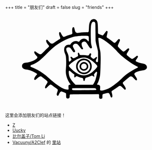 +++
title = "朋友们"
draft = false
slug = "friends"
+++

<svg xmlns="http://www.w3.org/2000/svg" width="100%" viewBox="0 0 1000 600" preserveAspectRatio="xMidYMid meet">
<g transform="translate(100,570) scale(0.08,-0.08)" fill="var(--text-color)">
<path d="M5831 6748 c-117 -18 -194 -76 -248 -189 -71 -150 -88 -248 -101 -589 -9 -231 -15 -252 -80 -269 -19 -6 -39 -8 -43 -6 -20 13 -477 -16 -638 -39 -199 -30 -229 -26 -291 34 -44 42 -68 103 -103 259 -14 62 -34 122 -43 132 -24 27 -70 24 -98 -6 -48 -52 -60 -158 -42 -376 l9 -106 -37 -36 c-22 -22 -52 -40 -78 -47 -110 -26 -265 -76 -391 -126 -171 -68 -187 -71 -227 -48 -37 22 -120 143 -178 260 -45 90 -60 107 -99 107 -79 0 -78 -161 3 -364 37 -94 42 -133 20 -165 -8 -11 -54 -44 -103 -73 -48 -30 -177 -114 -286 -188 l-198 -133 -65 0 c-36 0 -77 6 -92 14 -29 15 -184 171 -242 244 -37 46 -67 60 -98 43 -81 -43 -29 -216 117 -387 38 -44 72 -90 75 -102 11 -32 -18 -82 -73 -127 -27 -22 -156 -147 -287 -278 -130 -131 -249 -244 -265 -252 -42 -22 -107 -18 -166 9 -61 29 -203 121 -263 171 -23 19 -52 38 -65 41 -32 8 -62 -11 -69 -43 -15 -68 45 -175 184 -327 69 -76 72 -81 67 -119 -20 -152 -518 -386 -887 -417 -129 -11 -196 -31 -252 -73 -67 -51 -93 -107 -93 -197 0 -57 6 -85 22 -115 54 -101 166 -158 343 -176 114 -12 252 -47 374 -96 158 -62 393 -186 452 -236 25 -22 26 -24 11 -53 -8 -16 -27 -40 -42 -54 -39 -36 -118 -146 -150 -208 -33 -63 -43 -138 -23 -165 9 -12 28 -19 50 -20 31 -1 49 11 154 102 192 167 263 205 342 182 33 -10 49 -21 329 -244 226 -180 231 -195 116 -365 -86 -127 -126 -213 -127 -272 -1 -55 16 -80 54 -80 21 0 53 26 151 123 137 137 195 180 238 179 40 -1 93 -30 186 -102 44 -34 142 -105 217 -157 76 -51 146 -106 158 -120 30 -39 25 -96 -20 -222 -50 -140 -57 -194 -33 -241 25 -48 63 -69 97 -51 24 14 34 30 96 167 53 115 127 181 194 171 54 -9 320 -118 338 -139 16 -17 18 -42 18 -177 0 -104 4 -164 13 -180 32 -63 131 -89 197 -53 58 32 69 56 75 162 7 126 10 136 42 148 19 7 401 13 1158 17 l1130 7 20 -22 c18 -20 20 -34 17 -141 -3 -136 7 -168 61 -196 62 -32 171 -12 197 36 5 11 10 77 10 146 0 130 6 157 40 175 34 18 369 100 409 100 74 0 131 -72 185 -237 39 -117 87 -160 131 -116 51 50 47 153 -12 362 -26 92 -26 94 -8 127 10 19 27 36 37 40 23 7 368 238 487 326 77 58 88 62 135 62 30 0 66 -8 86 -19 19 -10 94 -78 165 -151 143 -147 164 -158 204 -108 26 33 26 50 2 119 -23 65 -68 142 -157 265 -81 113 -84 141 -21 205 58 60 452 391 506 426 36 23 56 29 101 29 76 0 120 -29 243 -163 54 -58 113 -115 130 -126 79 -48 117 -33 117 47 -1 61 -19 99 -122 257 -47 72 -88 141 -91 154 -27 107 184 224 523 289 58 11 139 26 180 32 271 44 381 207 264 392 -53 83 -146 127 -352 164 -213 39 -477 137 -503 186 -17 31 -5 56 77 173 104 148 120 197 78 240 -25 25 -67 18 -110 -18 -92 -79 -262 -198 -296 -209 -67 -20 -107 0 -288 148 -91 74 -171 142 -177 151 -7 9 -13 35 -13 58 0 34 16 65 100 200 90 142 100 164 100 205 0 87 -57 105 -130 43 -24 -21 -94 -77 -154 -125 -112 -88 -151 -106 -202 -94 -32 8 -399 360 -415 398 -22 53 -5 116 80 300 45 100 81 191 81 208 0 70 -52 114 -108 93 -13 -5 -78 -71 -145 -148 -69 -79 -134 -144 -149 -149 -41 -14 -106 16 -185 86 -71 63 -236 184 -385 283 -60 39 -90 66 -97 86 -8 22 0 67 35 220 28 119 43 202 39 218 -13 53 -52 74 -95 51 -10 -5 -73 -84 -139 -174 -67 -90 -128 -167 -137 -170 -28 -11 -45 -7 -198 50 -107 39 -159 63 -177 83 l-26 28 -6 344 c-6 345 -19 496 -51 588 -48 141 -186 230 -325 209z m113 -236 c10 -10 28 -37 40 -62 21 -44 21 -60 27 -740 l5 -695 27 -145 c14 -80 38 -181 52 -225 36 -110 101 -376 115 -472 8 -54 11 -207 8 -465 -3 -423 -3 -418 -64 -418 -53 0 -84 17 -100 56 -21 51 -10 115 36 199 50 91 56 136 21 155 -28 14 -61 -3 -105 -55 -41 -50 -134 -100 -169 -91 -21 5 -97 58 -174 121 -45 37 -49 74 -19 168 15 43 26 84 26 91 0 27 -41 66 -70 66 -32 0 -52 -22 -103 -110 -44 -75 -58 -78 -215 -55 -88 13 -184 19 -314 20 -217 0 -221 2 -252 100 -17 55 -48 95 -73 95 -7 0 -23 -10 -34 -21 -18 -18 -20 -29 -15 -73 17 -140 18 -171 4 -188 -20 -25 -308 -168 -339 -168 -46 0 -77 17 -128 70 -49 51 -74 60 -112 40 -30 -16 -24 -61 17 -120 19 -28 38 -67 41 -87 5 -32 1 -39 -52 -93 -32 -33 -71 -64 -87 -71 -26 -10 -32 -9 -50 8 -18 19 -21 39 -29 211 -4 105 -11 203 -15 219 -20 93 -61 208 -96 273 -142 266 -109 425 87 425 113 -1 162 -37 267 -194 99 -149 133 -188 167 -196 39 -8 85 16 100 53 16 37 6 62 -94 237 -79 138 -94 186 -76 251 13 47 80 116 130 133 55 18 156 14 200 -9 51 -26 147 -131 237 -262 90 -128 132 -168 179 -168 18 0 41 7 49 16 27 27 24 53 -14 115 -76 124 -107 315 -64 389 28 48 128 100 192 100 104 -1 161 -52 286 -257 161 -263 214 -315 286 -278 49 26 57 55 36 134 -60 214 -67 267 -76 546 -12 357 -12 803 0 995 16 272 76 426 175 453 33 9 109 -4 129 -21z m-581 -1111 c40 -4 74 -14 83 -23 24 -24 37 -171 27 -308 -10 -140 -21 -149 -80 -66 -92 130 -239 195 -379 166 -120 -25 -221 -92 -283 -189 -18 -27 -41 -51 -53 -54 -12 -4 -41 4 -69 18 -202 103 -469 6 -610 -222 l-21 -33 -93 0 c-138 0 -212 -26 -285 -98 -75 -76 -103 -150 -108 -284 -4 -113 16 -210 72 -341 72 -167 90 -316 90 -707 0 -212 -5 -344 -18 -470 -29 -271 -10 -472 65 -714 53 -173 172 -400 281 -538 16 -21 27 -42 24 -47 -3 -4 -25 -11 -48 -15 -56 -9 -104 -40 -116 -75 -6 -18 -6 -73 0 -159 6 -72 8 -138 5 -146 -9 -23 -121 -21 -222 3 -196 48 -407 158 -678 355 -284 205 -342 253 -810 664 -172 152 -526 400 -733 515 -136 75 -379 189 -504 236 -116 44 -139 75 -106 140 15 28 51 47 146 77 131 40 414 206 580 339 149 119 350 309 577 543 496 514 876 803 1398 1064 280 141 636 270 875 318 100 20 342 47 470 53 139 7 458 6 523 -2z m1119 -218 c174 -83 433 -262 698 -484 155 -129 479 -438 561 -535 83 -98 291 -301 424 -415 352 -300 882 -661 1159 -789 135 -62 138 -90 18 -145 -137 -64 -193 -95 -428 -236 -354 -212 -490 -317 -780 -594 -199 -191 -298 -278 -485 -424 -319 -249 -453 -335 -652 -421 -286 -122 -514 -167 -593 -116 l-26 18 7 143 c6 130 5 147 -13 187 -26 60 -68 88 -147 98 -35 4 -68 11 -74 15 -18 11 -12 45 14 79 56 73 121 250 179 481 37 152 43 197 55 465 22 445 33 935 28 1203 -5 292 -18 417 -59 572 -37 146 -57 258 -82 470 -33 279 -48 463 -40 476 4 8 29 10 69 6 48 -3 88 -16 167 -54z m-1215 -1549 c140 -35 317 -126 470 -241 102 -76 284 -244 359 -328 79 -91 80 -120 10 -220 -69 -97 -293 -317 -401 -393 -234 -165 -516 -251 -729 -221 -307 42 -637 235 -944 554 -145 151 -169 186 -158 231 13 52 209 225 399 350 365 243 717 337 994 268z m-1245 -1110 c96 -90 217 -188 260 -210 l30 -16 -7 -98 c-10 -154 17 -177 109 -90 38 35 61 50 81 50 15 0 71 -20 124 -44 99 -45 192 -76 295 -96 83 -17 100 -37 116 -137 14 -96 34 -122 78 -107 20 7 30 20 40 54 8 25 23 77 35 115 25 80 3 66 227 137 58 18 147 54 199 80 52 27 106 48 120 48 15 0 51 -20 85 -45 96 -72 127 -57 91 45 -21 60 -19 103 6 126 12 10 51 56 86 102 36 45 72 82 82 82 33 0 61 -29 61 -65 0 -87 -72 -413 -131 -590 -38 -117 -129 -299 -175 -353 l-36 -42 -696 0 -697 0 -93 96 c-208 215 -337 405 -401 592 -27 80 -54 269 -49 348 7 120 46 125 160 18z m1951 -1335 c70 -19 123 -90 97 -129 -11 -18 -282 -24 -1270 -28 -566 -2 -597 -1 -630 16 -39 22 -56 56 -46 95 14 58 -18 56 936 57 585 0 888 -4 913 -11z"/>
<path d="M4988 3570 c-194 -35 -361 -151 -454 -316 -63 -112 -77 -166 -78 -299 -1 -98 3 -133 21 -190 51 -162 171 -304 315 -374 109 -54 184 -72 293 -72 172 0 317 61 441 185 125 126 184 265 184 438 0 123 -18 197 -73 302 -101 191 -298 317 -517 330 -47 3 -106 1 -132 -4z m258 -150 c84 -29 132 -61 200 -131 103 -109 139 -210 132 -373 -4 -93 -8 -111 -41 -181 -151 -318 -568 -387 -816 -135 -191 194 -186 505 10 701 131 131 340 179 515 119z"/>
<path d="M5000 3286 c-271 -78 -360 -403 -161 -589 61 -57 113 -84 187 -96 155 -24 299 51 370 193 32 65 36 83 36 148 -1 95 -27 167 -87 235 -84 96 -231 142 -345 109z m161 -128 c54 -18 96 -56 124 -111 77 -154 -32 -327 -206 -327 -152 0 -257 142 -213 289 37 125 169 192 295 149z"/>
</g>
</svg>

这里会添加朋友们的站点链接！

-   [Z](http://iiiid.com)
-   [Uucky](http://uucky.me)
-   [比尔盖子/Tom Li](https://tomli.blog)
-   [Vacuuny/A2Clef](http://a2clef.com) 的 [里站](http://blog.a2clef.com)
